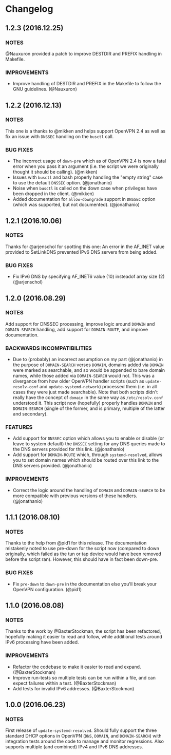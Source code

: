 # Changelog

## 1.2.3 (2016.12.25)

### NOTES

@Nauxuron provided a patch to improve DESTDIR and PREFIX handling in Makefile.

### IMPROVEMENTS

- Improve handling of DESTDIR and PREFIX in the Makefile to follow the GNU
  guidelines. (@Nauxuron)

## 1.2.2 (2016.12.13)

### NOTES

This one is a thanks to @mikken and helps support OpenVPN 2.4 as well as fix
an issue with `DNSSEC` handling on the `busctl` call.

### BUG FIXES

- The incorrect usage of `down-pre` which as of OpenVPN 2.4 is now a fatal error
  when you pass it an argument (i.e. the script we were originally thought it
  should be calling). (@mikken)
- Issues with `busctl` and bash properly handling the "empty string" case to use
  the default `DNSSEC` option. (@jonathanio)
- Noise when `busctl` is called on the down case when privileges have been
  dropped in the client. (@mikken)
- Added documentation for `allow-downgrade` support in `DNSSEC` option (which
  was supported, but not documented). (@jonathanio)

## 1.2.1 (2016.10.06)

### NOTES

Thanks for @arjenschol for spotting this one: An error in the AF_INET value
provided to SetLinkDNS prevented IPv6 DNS servers from being added.

### BUG FIXES

- Fix IPv6 DNS by specifying AF_INET6 value (10) insteadof array size (2)
  (@arjenschol)

## 1.2.0 (2016.08.29)

### NOTES

Add support for DNSSEC processing, improve logic around `DOMAIN` and
`DOMAIN-SEARCH` handling, add support for `DOMAIN-ROUTE`, and improve
documentation.

### BACKWARDS INCOMPATIBILITIES

- Due to (probably) an incorrect assumption on my part (@jonathanio) in the
  purpose of `DOMAIN-SEARCH` verses `DOMAIN`, domains added via `DOMAIN` were
  marked as searchable, and so would be appended to bare domain names, while
  those added via `DOMAIN-SEARCH` would not. This was a divergance from how
  older OpenVPN handler scripts (such as `update-resolv-conf` and
  `update-systemd-network`) processed them (i.e. in all cases they were just
  made searchable). Note that both scripts didn't really have the concept of
  `domain` in the same way as `/etc/resolv.conf` understood it. This script now
  (hopefully) properly handles `DOMAIN` and `DOMAIN-SEARCH` (single of the
  former, and is primary, multiple of the latter and secondary).

### FEATURES

- Add support for `DNSSEC` option which allows you to enable or disable (or
  leave to system default) the `DNSSEC` setting for any DNS queries made to the
  DNS servers provided for this link. (@jonathanio)
- Add support for `DOMAIN-ROUTE` which, through `systemd-resolved`, allows you
  to set domain names which should be routed over this link to the DNS servers
  provided. (@jonathanio)

### IMPROVEMENTS

- Correct the logic around the handling of `DOMAIN` and `DOMAIN-SEARCH` to be
  more compatible with previous versions of these handlers. (@jonathanio)

## 1.1.1 (2016.08.10)

### NOTES

Thanks to the help from @pid1 for this release. The documentation mistakenly
noted to use pre-down for the script now (compared to down originally, which
failed as the tun or tap device would have been removed before the script
ran). However, this should have in fact been down-pre.

### BUG FIXES

- Fix `pre-down` to `down-pre` in the documentation else you'll break your
  OpenVPN configuration. (@pid1)

## 1.1.0 (2016.08.08)

### NOTES

Thanks to the work by @BaxterStockman, the script has been refactored, hopefully
making it easier to read and follow, while additional tests around IPv6
processing have been added.

### IMPROVEMENTS

- Refactor the codebase to make it easier to read and expand. (@BaxterStockman)
- Improve run-tests so multiple tests can be run within a file, and can expect
  failures within a test. (@BaxterStockman)
- Add tests for invalid IPv6 addresses. (@BaxterStockman)

## 1.0.0 (2016.06.23)

### NOTES

First release of `update-systemd-resolved`. Should fully support the three
standard DHCP options in OpenVPN (`DNS`, `DOMAIN`, and `DOMAIN-SEARCH`) with
integration tests around the code to manage and monitor regressions. Also
supports multiple (and combined) IPv4 and IPv6 DNS addresses.
